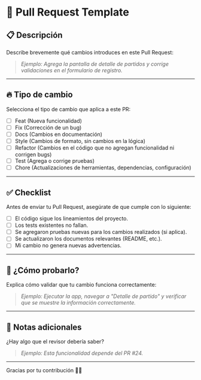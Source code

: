 # 🚀 Pull Request Template

## 📋 Descripción

Describe brevemente qué cambios introduces en este Pull Request:

> _Ejemplo: Agrega la pantalla de detalle de partidos y corrige validaciones en el formulario de registro._

---

## 🔥 Tipo de cambio

Selecciona el tipo de cambio que aplica a este PR:

- [ ] Feat (Nueva funcionalidad)
- [ ] Fix (Corrección de un bug)
- [ ] Docs (Cambios en documentación)
- [ ] Style (Cambios de formato, sin cambios en la lógica)
- [ ] Refactor (Cambios en el código que no agregan funcionalidad ni corrigen bugs)
- [ ] Test (Agrega o corrige pruebas)
- [ ] Chore (Actualizaciones de herramientas, dependencias, configuración)

---

## ✅ Checklist

Antes de enviar tu Pull Request, asegúrate de que cumple con lo siguiente:

- [ ] El código sigue los lineamientos del proyecto.
- [ ] Los tests existentes no fallan.
- [ ] Se agregaron pruebas nuevas para los cambios realizados (si aplica).
- [ ] Se actualizaron los documentos relevantes (README, etc.).
- [ ] Mi cambio no genera nuevas advertencias.

---

## 🧪 ¿Cómo probarlo?

Explica cómo validar que tu cambio funciona correctamente:

> _Ejemplo: Ejecutar la app, navegar a "Detalle de partido" y verificar que se muestre la información correctamente._

---

## 📝 Notas adicionales

¿Hay algo que el revisor debería saber?

> _Ejemplo: Esta funcionalidad depende del PR #24._

---

Gracias por tu contribución 💪🚀
